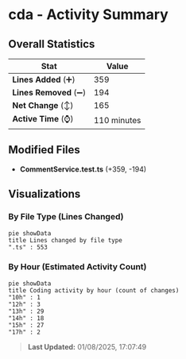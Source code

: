 # cda - Activity Summary 

## Overall Statistics

| Stat                   | Value                                                             |
| ---------------------- | ----------------------------------------------------------------- |
| **Lines Added** (➕)   | 359                                          |
| **Lines Removed** (➖) | 194                                        |
| **Net Change** (↕)    | 165                |
| **Active Time** (⌚)   | 110 minutes |


## Modified Files
- **CommentService.test.ts** (+359, -194)

## Visualizations

### By File Type (Lines Changed)

```mermaid
pie showData
title Lines changed by file type
".ts" : 553
```

### By Hour (Estimated Activity Count)

```mermaid
pie showData
title Coding activity by hour (count of changes)
"10h" : 1
"12h" : 3
"13h" : 29
"14h" : 18
"15h" : 27
"17h" : 2
```


> **Last Updated:** 01/08/2025, 17:07:49